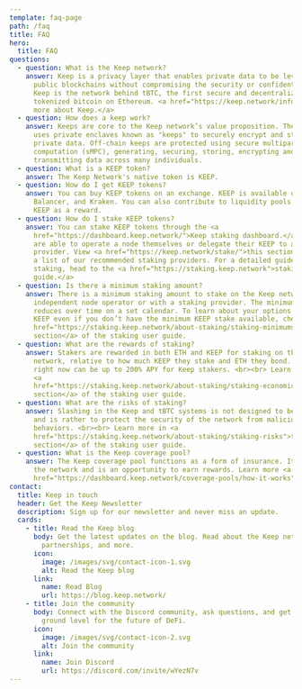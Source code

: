 ```yaml
---
template: faq-page
path: /faq
title: FAQ
hero:
  title: FAQ
questions:
  - question: What is the Keep network?
    answer: Keep is a privacy layer that enables private data to be leveraged on
      public blockchains without compromising the security or confidentiality.
      Keep is the network behind tBTC, the first secure and decentralized
      tokenized bitcoin on Ethereum. <a href="https://keep.network/info">Learn
      more about Keep.</a>
  - question: How does a keep work?
    answer: Keeps are core to the Keep network’s value proposition. The Keep network
      uses private enclaves known as "keeps" to securely encrypt and store
      private data. Off-chain keeps are protected using secure multiparty
      computation (sMPC), generating, securing, storing, encrypting and
      transmitting data across many individuals.
  - question: What is a KEEP token?
    answer: The Keep Network's native token is KEEP.
  - question: How do I get KEEP tokens?
    answer: You can buy KEEP tokens on an exchange. KEEP is available on Uniswap,
      Balancer, and Kraken. You can also contribute to liquidity pools and earn
      KEEP as a reward.
  - question: How do I stake KEEP tokens?
    answer: You can stake KEEP tokens through the <a
      href="https://dashboard.keep.network/">Keep staking dashboard.</a> Stakers
      are able to operate a node themselves or delegate their KEEP to a staking
      provider. View <a href="https://keep.network/stake/">this section</a> for
      a list of our recommended staking providers. For a detailed guide to
      staking, head to the <a href="https://staking.keep.network">staking user
      guide.</a>
  - question: Is there a minimum staking amount?
    answer: There is a minimum staking amount to stake on the Keep network as an
      independent node operator or with a staking provider. The minimum stake
      reduces over time on a set calendar. To learn about your options to earn
      KEEP even if you don’t have the minimum KEEP stake available, check out <a
      href="https://staking.keep.network/about-staking/staking-minimums">this
      section</a> of the staking user guide.
  - question: What are the rewards of staking?
    answer: Stakers are rewarded in both ETH and KEEP for staking on the Keep
      network, relative to how much KEEP they stake and ETH they bond. Rewards
      right now can be up to 200% APY for Keep stakers. <br><br> Learn more in
      <a
      href="https://staking.keep.network/about-staking/staking-economics">this
      section</a> of the staking user guide.
  - question: What are the risks of staking?
    answer: Slashing in the Keep and tBTC systems is not designed to be punitive,
      and is rather to protect the security of the network from malicious
      behaviors. <br><br> Learn more in <a
      href="https://staking.keep.network/about-staking/staking-risks">this
      section</a> of the staking user guide.
  - question: What is the Keep coverage pool?
    answer: The Keep coverage pool functions as a form of insurance. It helps secure
      the network and is an opportunity to earn rewards. Learn more <a
      href="https://dashboard.keep.network/coverage-pools/how-it-works">here.</a>
contact:
  title: Keep in touch
  header: Get the Keep Newsletter
  description: Sign up for our newsletter and never miss an update.
  cards:
    - title: Read the Keep blog
      body: Get the latest updates on the blog. Read about the Keep network, tBTC,
        partnerships, and more.
      icon:
        image: /images/svg/contact-icon-1.svg
        alt: Read the Keep blog
      link:
        name: Read Blog
        url: https://blog.keep.network/
    - title: Join the community
      body: Connect with the Discord community, ask questions, and get in on the
        ground level for the future of DeFi.
      icon:
        image: /images/svg/contact-icon-2.svg
        alt: Join the community
      link:
        name: Join Discord
        url: https://discord.com/invite/wYezN7v
---
```

